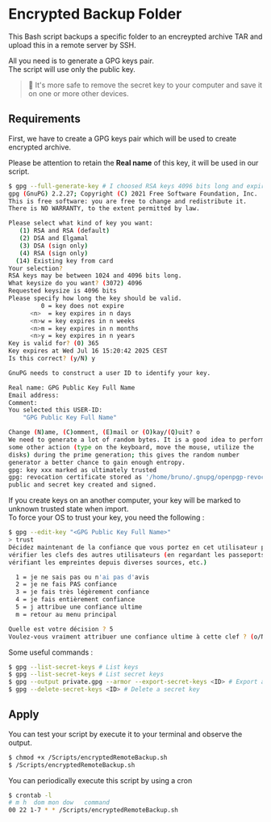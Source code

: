 # Encrypted Backup Folder

This Bash script backups a specific folder to an encreypted archive TAR and upload this in a remote server by SSH.

All you need is to generate a GPG keys pair.  
The script will use only the public key.

> 🚨 It's more safe to remove the secret key to your computer and save it on one or more other devices.

## Requirements

First, we have to create a GPG keys pair which will be used to create encrypted archive.

Please be attention to retain the **Real name** of this key, it will be used in our script.

```bash
$ gpg --full-generate-key # I choosed RSA keys 4096 bits long and expire in 1 year
gpg (GnuPG) 2.2.27; Copyright (C) 2021 Free Software Foundation, Inc.
This is free software: you are free to change and redistribute it.
There is NO WARRANTY, to the extent permitted by law.

Please select what kind of key you want:
   (1) RSA and RSA (default)
   (2) DSA and Elgamal
   (3) DSA (sign only)
   (4) RSA (sign only)
  (14) Existing key from card
Your selection?
RSA keys may be between 1024 and 4096 bits long.
What keysize do you want? (3072) 4096
Requested keysize is 4096 bits
Please specify how long the key should be valid.
         0 = key does not expire
      <n>  = key expires in n days
      <n>w = key expires in n weeks
      <n>m = key expires in n months
      <n>y = key expires in n years
Key is valid for? (0) 365
Key expires at Wed Jul 16 15:20:42 2025 CEST
Is this correct? (y/N) y

GnuPG needs to construct a user ID to identify your key.

Real name: GPG Public Key Full Name
Email address:
Comment:
You selected this USER-ID:
    "GPG Public Key Full Name"

Change (N)ame, (C)omment, (E)mail or (O)kay/(Q)uit? o
We need to generate a lot of random bytes. It is a good idea to perform
some other action (type on the keyboard, move the mouse, utilize the
disks) during the prime generation; this gives the random number
generator a better chance to gain enough entropy.
gpg: key xxx marked as ultimately trusted
gpg: revocation certificate stored as '/home/bruno/.gnupg/openpgp-revocs.d/xxx.rev'
public and secret key created and signed.
```

If you create keys on an another computer, your key will be marked to unknown trusted state when import.  
To force your OS to trust your key, you need the following : 

```bash
$ gpg --edit-key "<GPG Public Key Full Name>"
> trust
Décidez maintenant de la confiance que vous portez en cet utilisateur pour
vérifier les clefs des autres utilisateurs (en regardant les passeports, en
vérifiant les empreintes depuis diverses sources, etc.)

  1 = je ne sais pas ou n'ai pas d'avis
  2 = je ne fais PAS confiance
  3 = je fais très légèrement confiance
  4 = je fais entièrement confiance
  5 = j attribue une confiance ultime
  m = retour au menu principal

Quelle est votre décision ? 5
Voulez-vous vraiment attribuer une confiance ultime à cette clef ? (o/N) o
```

Some useful commands :

```bash
$ gpg --list-secret-keys # List keys
$ gpg --list-secret-keys # List secret keys
$ gpg --output private.gpg --armor --export-secret-keys <ID> # Export a secret key
$ gpg --delete-secret-keys <ID> # Delete a secret key
```

## Apply

You can test your script by execute it to your terminal and observe the output.

```bash
$ chmod +x /Scripts/encryptedRemoteBackup.sh
$ /Scripts/encryptedRemoteBackup.sh
```

You can periodically execute this script by using a cron

```bash
$ crontab -l
# m h  dom mon dow   command
00 22 1-7 * * /Scripts/encryptedRemoteBackup.sh
```